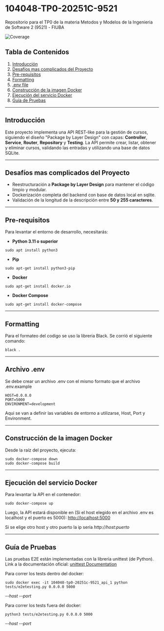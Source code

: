 # 104048-TP0-20251C-9521
Repositorio para el TP0 de la materia Metodos y Modelos de la Ingenieria de Software 2 (9521) - FIUBA

![Coverage](https://codecov.io/gh/laufrance/test/branch/main/graph/badge.svg)


## Tabla de Contenidos
1. [Introducción](#introducción)
2. [Desafíos mas complicados del Proyecto](#desafíos-mas-complicados-del-proyecto)
3. [Pre-requisitos](#pre-requisitos)
4. [Formatting](#formatting)
5. [.env file](#archivo-env)
6. [Construcción de la imagen Docker](#construcción-de-la-imagen-docker)
7. [Ejecución del servicio Docker](#ejecución-del-servicio-docker)
8. [Guía de Pruebas](#guía-de-pruebas)

---

## Introducción
Este proyecto implementa una API REST-like para la gestión de cursos, siguiendo el diseño "Package by Layer Design" con capas: **Controller**, **Service**, **Router**, **Repository** y **Testing**. La API permite crear, listar, obtener y eliminar cursos, validando las entradas y utilizando una base de datos SQLite.

---

## Desafíos mas complicados del Proyecto
- Reestructuración a **Package by Layer Design** para mantener el código limpio y modular.
- Dockerización completa del backend con base de datos local en sqlite.
- Validación de la longitud de la descripción entre **50 y 255 caracteres**.

---

## Pre-requisitos
Para levantar el entorno de desarrollo, necesitarás:

- **Python 3.11 o superior**
```
sudo apt install python3
```
- **Pip**  
```
sudo apt-get install python3-pip
```
- **Docker**
```
sudo apt-get install docker.io
```

- **Docker Compose**
```
sudo apt-get install docker-compose
```

---

## Formatting

Para el formateo del codigo se uso la libreria Black. Se corrió el siguiente comando:
```
black .
```


---
## Archivo .env
Se debe crear un archivo .env con el mismo formato que el archivo .env.example
```
HOST=0.0.0.0
PORT=5000
ENVIRONMENT=development
```
Aqui se van a definir las variables de entorno a utilizarse, Host, Port y Environment.

---

## Construcción de la imagen Docker

Desde la raíz del proyecto, ejecuta:

```
sudo docker-compose down
sudo docker-compose build
```

---

## Ejecución del servicio Docker

Para levantar la API en el contenedor:

```
sudo docker-compose up
```

Luego, la API estará disponible en (Si el host elegido en el archivo .env es localhost y el puerto es 5000):
[http://localhost:5000](http://localhost:5000)

Si se elige otro host y otro puerto la ip seria _http://host:puerto_

---

## Guía de Pruebas

Las pruebas E2E están implementadas con la librería unittest (de Python).
Link a la documentación oficial: [unittest Documentation](https://docs.python.org/3/library/unittest.html)

Para correr los tests dentro del docker:

```
sudo docker exec -it 104048-tp0-20251c-9521_api_1 python tests/e2etesting.py 0.0.0.0 5000
```
_--host --port_

Para correr los tests fuera del docker:

```
python3 tests/e2etesting.py 0.0.0.0 5000
```
_--host --port_
